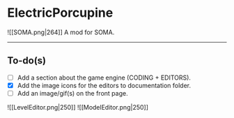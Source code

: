 # ElectricPorcupine
![[SOMA.png|264]]
 A mod for SOMA.

---

## To-do(s)

- [ ] Add a section about the game engine (CODING + EDITORS).
- [x] Add the image icons for the editors to documentation folder.
- [ ] Add an image/gif(s) on the front page.

![[LevelEditor.png|250]]
![[ModelEditor.png|250]]